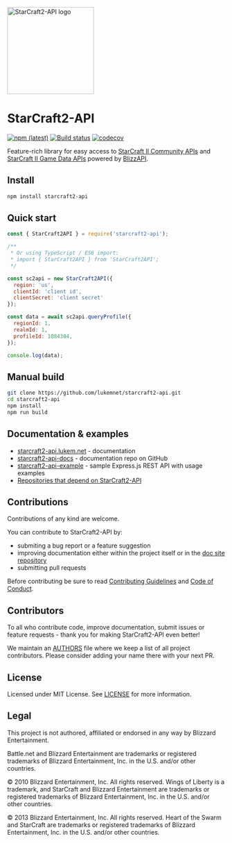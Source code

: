 <img src="https://raw.githubusercontent.com/lukemnet/starcraft2-api-docs/master/docs/.vuepress/public/logo.png" alt="StarCraft2-API logo" width="200" height="200">

# StarCraft2-API

[![npm (latest)](https://img.shields.io/npm/v/starcraft2-api/latest.svg)](https://www.npmjs.com/package/starcraft2-api)
[![Build status](https://ci.appveyor.com/api/projects/status/p4f467gw2ufh1gub/branch/master?svg=true)](https://ci.appveyor.com/project/lwojcik/starcraft2-api/branch/master)
[![codecov](https://codecov.io/gh/lukemnet/starcraft2-api/branch/master/graph/badge.svg?token=L8OOti0dKF)](https://codecov.io/gh/lukemnet/starcraft2-api)

Feature-rich library for easy access to [StarCraft II Community APIs](https://develop.battle.net/documentation/starcraft-2/community-apis) and [StarCraft II Game Data APIs](https://develop.battle.net/documentation/starcraft-2/game-data-apis) powered by [BlizzAPI](https://github.com/lukemnet/blizzapi).


## Install

```bash
npm install starcraft2-api
```

## Quick start

```javascript
const { StarCraft2API } = require('starcraft2-api');

/**
 * Or using TypeScript / ES6 import:
 * import { StarCraft2API } from 'StarCraft2API';
 */

const sc2api = new StarCraft2API({
  region: 'us',
  clientId: 'client id',
  clientSecret: 'client secret'
});

const data = await sc2api.queryProfile({
  regionId: 1,
  realmId: 1,
  profileId: 1084304,
});

console.log(data);
``` 

## Manual build

```bash
git clone https://github.com/lukemnet/starcraft2-api.git
cd starcraft2-api
npm install
npm run build
```

## Documentation & examples

* [starcraft2-api.lukem.net](https://starcraft2-api.lukem.net) - documentation
* [starcraft2-api-docs](https://github.com/lukemnet/starcraft2-api-docs) - documentation repo on GitHub
* [starcraft2-api-example](https://github.com/lukemnet/starcraft2-api-example) - sample Express.js REST API with usage examples
* [Repositories that depend on StarCraft2-API](https://github.com/lukemnet/starcraft2-api/network/dependents)

## Contributions

Contributions of any kind are welcome.

You can contribute to StarCraft2-API by:

* submiting a bug report or a feature suggestion
* improving documentation either within the project itself or in the [doc site repository](https://github.com/lukemnet/starcraft2-api-docs)
* submitting pull requests

Before contributing be sure to read [Contributing Guidelines](https://github.com/lukemnet/starcraft2-api/blob/master/CONTRIBUTING.md) and [Code of Conduct](https://github.com/lukemnet/starcraft2-api/blob/master/CODE_OF_CONDUCT.md).

## Contributors

To all who contribute code, improve documentation, submit issues or feature requests - thank you for making StarCraft2-API even better!

We maintain an [AUTHORS](https://github.com/lukemnet/starcraft2-api/blob/master/AUTHORS) file where we keep a list of all project contributors. Please consider adding your name there with your next PR.

## License

Licensed under MIT License. See [LICENSE](https://github.com/lukemnet/starcraft2-api/blob/master/LICENSE) for more information.

## Legal

This project is not authored, affiliated or endorsed in any way by Blizzard Entertainment.

Battle.net and Blizzard Entertainment are trademarks or registered trademarks of Blizzard Entertainment, Inc. in the U.S. and/or other countries.

© 2010 Blizzard Entertainment, Inc. All rights reserved. Wings of Liberty is a trademark, and StarCraft and Blizzard Entertainment are trademarks or registered trademarks of Blizzard Entertainment, Inc. in the U.S. and/or other countries.

© 2013 Blizzard Entertainment, Inc. All rights reserved. Heart of the Swarm and StarCraft are trademarks or registered trademarks of Blizzard Entertainment, Inc. in the U.S. and/or other countries.
